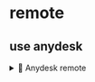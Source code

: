 # remote

## use anydesk

<details>
  <summary>📌 Anydesk remote </summary>

  ## Cách sủ dụng anydesk auto ket noi voi thiet bi
  - 📌 Danh sách gạch đầu dòng
  - ✅ Check box
  - 📷 Hình ảnh, code...

```sh
echo "Hello World!"
